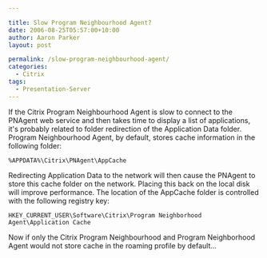 ```yaml
---

title: Slow Program Neighbourhood Agent?
date: 2006-08-25T05:57:00+10:00
author: Aaron Parker
layout: post

permalink: /slow-program-neighbourhood-agent/
categories:
  - Citrix
tags:
  - Presentation-Server
---
```

If the Citrix Program Neighbourhood Agent is slow to connect to the PNAgent web service and then takes time to display a list of applications, it's probably related to folder redirection of the Application Data folder. Program Neighbourhood Agent, by default, stores cache information in the following folder:

`%APPDATA%\Citrix\PNAgent\AppCache`

Redirecting Application Data to the network will then cause the PNAgent to store this cache folder on the network. Placing this back on the local disk will improve performance. The location of the AppCache folder is controlled with the following registry key:

`HKEY_CURRENT_USER\Software\Citrix\Program Neighborhood Agent\Application Cache`

Now if only the Citrix Program Neighbourhood and Program Neighborhood Agent would not store cache in the roaming profile by default...

